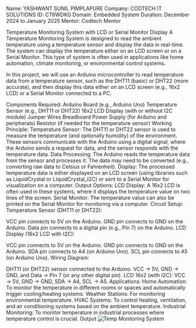 Name: YASHWANT SUNIL PIMPLAPURE
Company: CODTECH IT SOLUTIONS
ID: CT6WDKG
Domain: Embedded System
Duration: December 2024 to January 2025
Mentor: Codtech Mentor


Temperature Monitoring System with LCD or Serial Monitor Display
A Temperature Monitoring System is designed to read the ambient temperature using a temperature sensor and display the data in real-time. The system can display the temperature either on an LCD screen or on a Serial Monitor. This type of system is often used in applications like home automation, climate monitoring, or environmental control systems.

In this project, we will use an Arduino microcontroller to read temperature data from a temperature sensor, such as the DHT11 (basic) or DHT22 (more accurate), and then display this data either on an LCD screen (e.g., 16x2 LCD) or a Serial Monitor connected to a PC.

Components Required:
Arduino Board (e.g., Arduino Uno)
Temperature Sensor (e.g., DHT11 or DHT22)
16x2 LCD Display (with or without I2C module)
Jumper Wires
Breadboard
Power Supply (for Arduino and peripherals)
Resistor (if needed for the temperature sensor)
Working Principle:
Temperature Sensor:
The DHT11 or DHT22 sensor is used to measure the temperature (and optionally humidity) of the environment.
These sensors communicate with the Arduino using a digital signal, where the Arduino sends a request for data, and the sensor responds with the temperature data.
Data Processing:
The Arduino reads the temperature data from the sensor and processes it. The data may need to be converted (e.g., converting raw data to Celsius or Fahrenheit).
Display:
The processed temperature data is either displayed on an LCD screen (using libraries such as LiquidCrystal or LiquidCrystal_I2C) or sent to a Serial Monitor for visualization on a computer.
Output Options:
LCD Display: A 16x2 LCD is often used in these systems, where it displays the temperature value on two lines of the screen.
Serial Monitor: The temperature value can also be printed on the Serial Monitor for monitoring via a computer.
Circuit Setup:
Temperature Sensor (DHT11 or DHT22):

VCC pin connects to 5V on the Arduino.
GND pin connects to GND on the Arduino.
Data pin connects to a digital pin (e.g., Pin 7) on the Arduino.
LCD Display (16x2 LCD with I2C):

VCC pin connects to 5V on the Arduino.
GND pin connects to GND on the Arduino.
SDA pin connects to A4 (on Arduino Uno).
SCL pin connects to A5 (on Arduino Uno).
Wiring Diagram:

DHT11 (or DHT22) sensor connected to the Arduino: VCC → 5V, GND → GND, and Data → Pin 7 (or any other digital pin).
LCD 16x2 (with I2C): VCC → 5V, GND → GND, SDA → A4, SCL → A5.
Applications:
Home Automation: To monitor the temperature in different rooms or spaces and automatically trigger cooling/heating systems.
Weather Stations: For monitoring environmental temperature.
HVAC Systems: To control heating, ventilation, and air conditioning systems based on the ambient temperature.
Industrial Monitoring: To monitor temperature in industrial processes where temperature control is crucial.
Output ![Temp Monitoring System](https://github.com/user-attachments/assets/fa690b59-877e-4bbe-9a16-07d62f931367)

